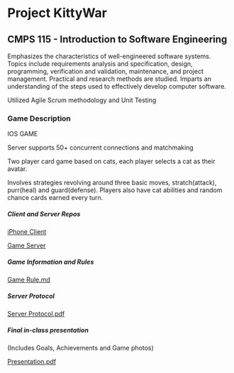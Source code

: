 # Project KittyWar
## CMPS 115 - Introduction to Software Engineering 

Emphasizes the characteristics of well-engineered software systems. Topics include requirements analysis and specification, design, programming, verification and validation, maintenance, and project management. Practical and research methods are studied. Imparts an understanding of the steps used to effectively develop computer software.

Utilized Agile Scrum methodology and Unit Testing

### Game Description
IOS GAME

Server supports 50+ concurrent connections and matchmaking

Two player card game based on cats, each player selects a cat as their avatar.

Involves strategies revolving around three basic moves, stratch(attack), purr(heal) and guard(defense). Players also have cat abilities and random chance cards earned every turn.

##### Client and Server Repos
[iPhone Client](https://github.com/brucedsu/KittyWar-iPhone)

[Game Server](https://github.com/1moosey1/KittyWar-Server)

##### Game Information and Rules
[Game Rule.md](https://github.com/1moosey1/KittyWar/blob/master/Game%20Documentation/Game%20Rule.md)

##### Server Protocol
[Server Protocol.pdf](https://github.com/1moosey1/KittyWar/blob/master/Game%20Documentation/KittyWar%20Game%20Server%20Protocol.pdf)

##### Final in-class presentation
(Includes Goals, Achievements and Game photos)

[Presentation.pdf](https://github.com/1moosey1/KittyWar/blob/master/Game%20Documentation/KittyWar%20Final%20Presentation.pdf)
